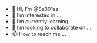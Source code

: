 - 👋 Hi, I’m @Ss301ss
- 👀 I’m interested in ...
- 🌱 I’m currently learning ...
- 💞️ I’m looking to collaborate on ...
- 📫 How to reach me ...

<!---
Ss301ss/Ss301ss is a ✨ special ✨ repository because its `README.md` (this file) appears on your GitHub profile.
You can click the Preview link to take a look at your changes.
--->
